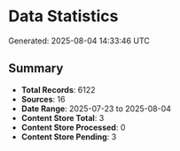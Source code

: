 # Data Statistics

Generated: 2025-08-04 14:33:46 UTC

## Summary

- **Total Records**: 6122
- **Sources**: 16
- **Date Range**: 2025-07-23 to 2025-08-04
- **Content Store Total**: 3
- **Content Store Processed**: 0
- **Content Store Pending**: 3
